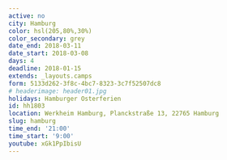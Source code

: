 ```yaml
---
active: no
city: Hamburg
color: hsl(205,80%,30%)
color_secondary: grey
date_end: 2018-03-11
date_start: 2018-03-08
days: 4
deadline: 2018-01-15
extends: _layouts.camps
form: 5133d262-3f8c-4bc7-8323-3c7f52507dc8
# headerimage: header01.jpg
holidays: Hamburger Osterferien
id: hh1803
location: Werkheim Hamburg, Planckstraße 13, 22765 Hamburg
slug: hamburg
time_end: '21:00'
time_start: '9:00'
youtube: xGk1PpIbisU
---
```


